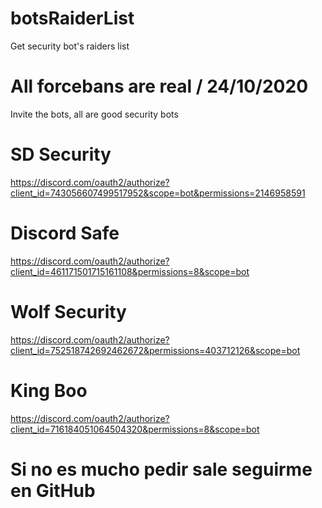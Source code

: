 # botsRaiderList
Get security bot's raiders list
# All forcebans are real / 24/10/2020
Invite the bots, all are good security bots
# SD Security
https://discord.com/oauth2/authorize?client_id=743056607499517952&scope=bot&permissions=2146958591
# Discord Safe
https://discord.com/oauth2/authorize?client_id=461171501715161108&permissions=8&scope=bot
# Wolf Security
https://discord.com/oauth2/authorize?client_id=752518742692462672&permissions=403712126&scope=bot
# King Boo
https://discord.com/oauth2/authorize?client_id=716184051064504320&permissions=8&scope=bot
# Si no es mucho pedir sale seguirme en GitHub
